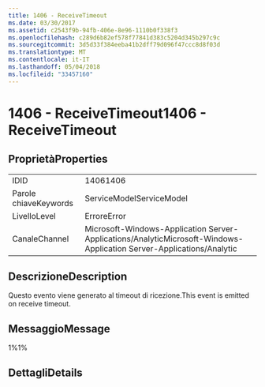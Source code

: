 ```yaml
---
title: 1406 - ReceiveTimeout
ms.date: 03/30/2017
ms.assetid: c2543f9b-94fb-406e-8e96-1110b0f338f3
ms.openlocfilehash: c289d6b82ef578f77841d383c5204d345b297c9c
ms.sourcegitcommit: 3d5d33f384eeba41b2dff79d096f47ccc8d8f03d
ms.translationtype: MT
ms.contentlocale: it-IT
ms.lasthandoff: 05/04/2018
ms.locfileid: "33457160"
---
```

# <a name="1406---receivetimeout"></a><span data-ttu-id="10c5a-102">1406 - ReceiveTimeout</span><span class="sxs-lookup"><span data-stu-id="10c5a-102">1406 - ReceiveTimeout</span></span>
## <a name="properties"></a><span data-ttu-id="10c5a-103">Proprietà</span><span class="sxs-lookup"><span data-stu-id="10c5a-103">Properties</span></span>  
  
|||  
|-|-|  
|<span data-ttu-id="10c5a-104">ID</span><span class="sxs-lookup"><span data-stu-id="10c5a-104">ID</span></span>|<span data-ttu-id="10c5a-105">1406</span><span class="sxs-lookup"><span data-stu-id="10c5a-105">1406</span></span>|  
|<span data-ttu-id="10c5a-106">Parole chiave</span><span class="sxs-lookup"><span data-stu-id="10c5a-106">Keywords</span></span>|<span data-ttu-id="10c5a-107">ServiceModel</span><span class="sxs-lookup"><span data-stu-id="10c5a-107">ServiceModel</span></span>|  
|<span data-ttu-id="10c5a-108">Livello</span><span class="sxs-lookup"><span data-stu-id="10c5a-108">Level</span></span>|<span data-ttu-id="10c5a-109">Errore</span><span class="sxs-lookup"><span data-stu-id="10c5a-109">Error</span></span>|  
|<span data-ttu-id="10c5a-110">Canale</span><span class="sxs-lookup"><span data-stu-id="10c5a-110">Channel</span></span>|<span data-ttu-id="10c5a-111">Microsoft-Windows-Application Server-Applications/Analytic</span><span class="sxs-lookup"><span data-stu-id="10c5a-111">Microsoft-Windows-Application Server-Applications/Analytic</span></span>|  
  
## <a name="description"></a><span data-ttu-id="10c5a-112">Descrizione</span><span class="sxs-lookup"><span data-stu-id="10c5a-112">Description</span></span>  
 <span data-ttu-id="10c5a-113">Questo evento viene generato al timeout di ricezione.</span><span class="sxs-lookup"><span data-stu-id="10c5a-113">This event is emitted on receive timeout.</span></span>  
  
## <a name="message"></a><span data-ttu-id="10c5a-114">Messaggio</span><span class="sxs-lookup"><span data-stu-id="10c5a-114">Message</span></span>  
 <span data-ttu-id="10c5a-115">1%</span><span class="sxs-lookup"><span data-stu-id="10c5a-115">1%</span></span>  
  
## <a name="details"></a><span data-ttu-id="10c5a-116">Dettagli</span><span class="sxs-lookup"><span data-stu-id="10c5a-116">Details</span></span>
